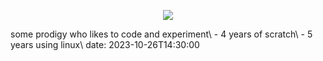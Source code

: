 <p align="center">
  <a href="https://skillicons.dev">
    <img src="https://skillicons.dev/icons?i=html,css,js,py,lua,bash,md,raspberrypi,github,vscode,arch,apple,linux,latex,&theme=dark" />
  </a>
</p>
some prodigy who likes to code and experiment\
- 4 years of scratch\
- 5 years using linux\
date: 2023-10-26T14:30:00
